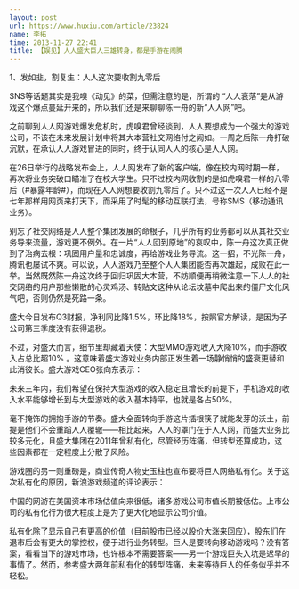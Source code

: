 ```yaml
---
layout: post
url: https://www.huxiu.com/article/23824
name: 李拓
time: 2013-11-27 22:41
title: 【娱见】人人盛大巨人三雄转身，都是手游在闹腾
---
```

1、发如韭，割复生：人人这次要收割九零后

SNS等话题其实是我嗅《动见》的菜，但需注意的是，所谓的 “人人衰落”是从游戏这个爆点蔓延开来的，所以我们还是来聊聊陈一舟的新“人人网”吧。

之前聊到人人网游戏爆发危机时，虎嗅君曾经谈到，人人要想成为一个强大的游戏公司，不该在未来发展计划中将其大本营社交网络付之阙如。一周之后陈一舟打破沉默，在承认人人游戏冒进的同时，终于认同人人的核心是人人网。

在26日举行的战略发布会上，人人网发布了新的客户端，像在校内网时期一样，再次将业务突破口瞄准了在校大学生。只不过校内网收割的是如虎嗅君一样的八零后（#暴露年龄#），而现在人人网想要收割九零后了。只不过这一次人人已经不是七年那样用网页来打天下，而采用了时髦的移动互联打法，号称SMS（移动通讯业务）。

别忘了社交网络是人人整个集团发展的命根子，几乎所有的业务都可以从其社交业务导来流量，游戏更不例外。在一片“人人回到原地”的哀叹中，陈一舟这次真正做到了治病去根：巩固用户量和忠诚度，再给游戏业务导流。这一招，不光陈一舟，腾讯也屡试不爽。可以说，人人游戏乃至整个人人集团能否再次雄起，成败在此一举。当然既然陈一舟这次终于回归巩固大本营，不妨顺便再稍微注意一下人人的社交网络的用户那些懒散的心灵鸡汤、转贴文这种从论坛坟墓中爬出来的僵尸文化风气吧，否则仍然是死路一条。

盛大今日发布Q3财报，净利同比降1.5%，环比降18%，按照官方解读，是因为子公司第三季度没有获得退税。

不过，对盛大而言，细节里却藏着天使：大型MMO游戏收入大降10%，而手游收入占总比超10% 。这意味着盛大游戏业务内部正发生着一场静悄悄的盛衰更替和此消彼长。盛大游戏CEO张向东表示：

未来三年内，我们希望在保持大型游戏的收入稳定且增长的前提下，手机游戏的收入水平能够增长到与大型游戏的收入基本持平，也就是各占50%。

毫不掩饰的拥抱手游的节奏。盛大全面转向手游这片插根筷子就能发芽的沃土，前提是他们不会重蹈人人覆辙——相比起来，人人的罩门在于人人网，而盛大业务比较多元化，且盛大集团在2011年曾私有化，尽管经历阵痛，但转型还算成功，这些因素都在一定程度上分散了风险。

游戏圈的另一则重磅是，商业传奇人物史玉柱也宣布要将巨人网络私有化。关于这次私有化的原因，新浪游戏频道的评论表示：

中国的网游在美国资本市场估值向来很低，诸多游戏公司市值长期被低估。上市公司的私有化行为很大程度上是为了更大化地显示公司价值。

私有化除了显示自己有更高的价值（目前股市已经以股价大涨来回应），股东们在退市后会有更大的掌控权，便于进行业务转型。巨人是要转向移动游戏吗？没有答案，看看当下的游戏市场，也许根本不需要答案——另一个游戏巨头入坑是迟早的事情了。然而，参考盛大两年前私有化的转型阵痛，未来等待巨人的任务似乎并不轻松。

